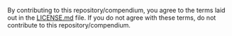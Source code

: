 By contributing to this repository/compendium, you agree to the terms laid out in the [LICENSE.md](LICENSE.md) file. If you do not agree with these terms, do not contribute to this repository/compendium.
